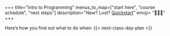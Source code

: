 +++
title="Intro to Programming"
menus_to_map=["start here", "course schedule", "next steps"]
description="New? Lost? [Quickstart](how-this-works/prep/#overview)"
emoji= "🧑🏿‍🏫"
+++

Here’s how you find out what to do when: {{< next-class-day-plan >}}

